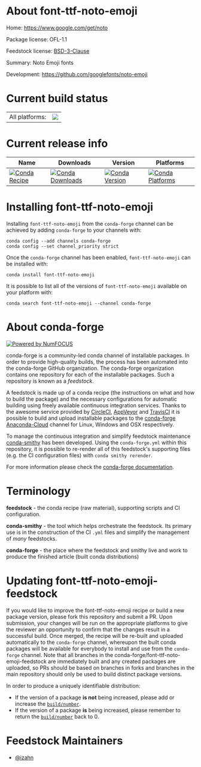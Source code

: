 About font-ttf-noto-emoji
=========================

Home: https://www.google.com/get/noto

Package license: OFL-1.1

Feedstock license: [BSD-3-Clause](https://github.com/conda-forge/font-ttf-noto-emoji-feedstock/blob/main/LICENSE.txt)

Summary: Noto Emoji fonts

Development: https://github.com/googlefonts/noto-emoji

Current build status
====================


<table><tr><td>All platforms:</td>
    <td>
      <a href="https://dev.azure.com/conda-forge/feedstock-builds/_build/latest?definitionId=15730&branchName=main">
        <img src="https://dev.azure.com/conda-forge/feedstock-builds/_apis/build/status/font-ttf-noto-emoji-feedstock?branchName=main">
      </a>
    </td>
  </tr>
</table>

Current release info
====================

| Name | Downloads | Version | Platforms |
| --- | --- | --- | --- |
| [![Conda Recipe](https://img.shields.io/badge/recipe-font--ttf--noto--emoji-green.svg)](https://anaconda.org/conda-forge/font-ttf-noto-emoji) | [![Conda Downloads](https://img.shields.io/conda/dn/conda-forge/font-ttf-noto-emoji.svg)](https://anaconda.org/conda-forge/font-ttf-noto-emoji) | [![Conda Version](https://img.shields.io/conda/vn/conda-forge/font-ttf-noto-emoji.svg)](https://anaconda.org/conda-forge/font-ttf-noto-emoji) | [![Conda Platforms](https://img.shields.io/conda/pn/conda-forge/font-ttf-noto-emoji.svg)](https://anaconda.org/conda-forge/font-ttf-noto-emoji) |

Installing font-ttf-noto-emoji
==============================

Installing `font-ttf-noto-emoji` from the `conda-forge` channel can be achieved by adding `conda-forge` to your channels with:

```
conda config --add channels conda-forge
conda config --set channel_priority strict
```

Once the `conda-forge` channel has been enabled, `font-ttf-noto-emoji` can be installed with:

```
conda install font-ttf-noto-emoji
```

It is possible to list all of the versions of `font-ttf-noto-emoji` available on your platform with:

```
conda search font-ttf-noto-emoji --channel conda-forge
```


About conda-forge
=================

[![Powered by
NumFOCUS](https://img.shields.io/badge/powered%20by-NumFOCUS-orange.svg?style=flat&colorA=E1523D&colorB=007D8A)](https://numfocus.org)

conda-forge is a community-led conda channel of installable packages.
In order to provide high-quality builds, the process has been automated into the
conda-forge GitHub organization. The conda-forge organization contains one repository
for each of the installable packages. Such a repository is known as a *feedstock*.

A feedstock is made up of a conda recipe (the instructions on what and how to build
the package) and the necessary configurations for automatic building using freely
available continuous integration services. Thanks to the awesome service provided by
[CircleCI](https://circleci.com/), [AppVeyor](https://www.appveyor.com/)
and [TravisCI](https://travis-ci.com/) it is possible to build and upload installable
packages to the [conda-forge](https://anaconda.org/conda-forge)
[Anaconda-Cloud](https://anaconda.org/) channel for Linux, Windows and OSX respectively.

To manage the continuous integration and simplify feedstock maintenance
[conda-smithy](https://github.com/conda-forge/conda-smithy) has been developed.
Using the ``conda-forge.yml`` within this repository, it is possible to re-render all of
this feedstock's supporting files (e.g. the CI configuration files) with ``conda smithy rerender``.

For more information please check the [conda-forge documentation](https://conda-forge.org/docs/).

Terminology
===========

**feedstock** - the conda recipe (raw material), supporting scripts and CI configuration.

**conda-smithy** - the tool which helps orchestrate the feedstock.
                   Its primary use is in the construction of the CI ``.yml`` files
                   and simplify the management of *many* feedstocks.

**conda-forge** - the place where the feedstock and smithy live and work to
                  produce the finished article (built conda distributions)


Updating font-ttf-noto-emoji-feedstock
======================================

If you would like to improve the font-ttf-noto-emoji recipe or build a new
package version, please fork this repository and submit a PR. Upon submission,
your changes will be run on the appropriate platforms to give the reviewer an
opportunity to confirm that the changes result in a successful build. Once
merged, the recipe will be re-built and uploaded automatically to the
`conda-forge` channel, whereupon the built conda packages will be available for
everybody to install and use from the `conda-forge` channel.
Note that all branches in the conda-forge/font-ttf-noto-emoji-feedstock are
immediately built and any created packages are uploaded, so PRs should be based
on branches in forks and branches in the main repository should only be used to
build distinct package versions.

In order to produce a uniquely identifiable distribution:
 * If the version of a package **is not** being increased, please add or increase
   the [``build/number``](https://docs.conda.io/projects/conda-build/en/latest/resources/define-metadata.html#build-number-and-string).
 * If the version of a package **is** being increased, please remember to return
   the [``build/number``](https://docs.conda.io/projects/conda-build/en/latest/resources/define-metadata.html#build-number-and-string)
   back to 0.

Feedstock Maintainers
=====================

* [@izahn](https://github.com/izahn/)

